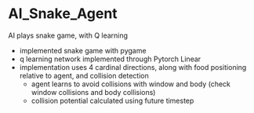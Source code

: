 # AI_Snake_Agent
AI plays snake game, with Q learning
- implemented snake game with pygame
- q learning network implemented through Pytorch Linear
- implementation uses 4 cardinal directions, along with food positioning relative to agent, and collision detection
  - agent learns to avoid collisions with window and body (check window collisions and body collisions)
  - collision potential calculated using future timestep

